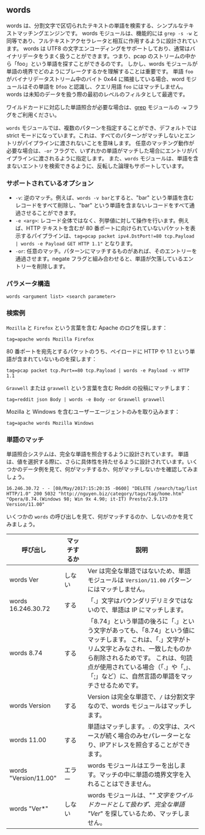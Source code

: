 ## words

words は、分割文字で区切られたテキストの単語を検索する、シンプルなテキストマッチングエンジンです。 words モジュールは、機能的には `grep -s -w` と同等であり、フルテキストアクセラレータと相互に作用するように設計されています。 words は UTF8 の文字エンコーディングをサポートしており、通常はバイナリデータをうまく扱うことができます。つまり、pcap のストリームの中から「foo」という単語を探すことができるのです。 しかし、words モジュールが単語の境界でどのようにブレークするかを理解することは重要です。 単語 `foo` がバイナリデータストリーム中のバイト 0x44 に隣接している場合、word モジュールはその単語を `Dfoo` と認識し、クエリ用語 `foo` にはマッチしません。 words は未知のデータを扱う際の最初のレベルのフィルタとして最適です。

ワイルドカードに対応した単語照合が必要な場合は、[grep](../grep/grep.md) モジュールの `-w` フラグをご利用ください。

`words` モジュールでは、複数のパターンを指定することができ、デフォルトでは strict モードになっています。これは、すべてのパターンがマッチしないとエントリがパイプラインに渡されないことを意味します。 任意のマッチング動作が必要な場合は、`-or` フラグで、いずれかの単語がマッチした場合にエントリがパイプラインに渡されるように指定します。 また、`words` モジュールは、単語を含まないエントリを検索できるように、反転した論理もサポートしています。

### サポートされているオプション

* `-v`: 逆のマッチ。例えば、`words -v bar`とすると、"bar" という単語を含むレコードをすべて削除し、"bar" という単語を含まないレコードをすべて通過させることができます。
* `-e <arg>`: レコード全体ではなく、列挙値に対して操作を行います。例えば、HTTP テキストを含むが 80 番ポートに向けられていないパケットを表示するパイプラインは、`tag=pcap packet ipv4.DstPort!=80 tcp.Payload | words -e Payload GET HTTP 1.1"` となります。
* `-or`: 任意のマッチ。パターンにマッチするものがあれば、そのエントリーを通過させます。negate フラグと組み合わせると、単語が欠落しているエントリーを削除します。

### パラメータ構造
```
words <argument list> <search parameter>
```

### 検索例

`Mozilla` と `Firefox` という言葉を含む Apache のログを探します：

```
tag=apache words Mozilla Firefox
```

80 番ポートを宛先とするパケットのうち、ペイロードに HTTP や 1.1 という単語が含まれていないものを探します：

```
tag=pcap packet tcp.Port==80 tcp.Payload | words -e Payload -v HTTP 1.1
```

`Gravwell` または `gravwell` という言葉を含む Reddit の投稿にマッチします：

```
tag=reddit json Body | words -e Body -or Gravwell gravwell
```

Mozilla と Windows を含むユーザーエージェントのみを取り込みます：

```
tag=apache words Mozilla Windows
```

### 単語のマッチ

単語照合システムは、完全な単語を照合するように設計されています。 単語は、値を選択する際に、さらに具体性を持たせるように設計されています。いくつかのデータ例を見て、何がマッチするか、何がマッチしないかを確認してみましょう。

```
16.246.30.72 - - [08/May/2017:15:20:35 -0600] "DELETE /search/tag/list HTTP/1.0" 200 5032 "http://nguyen.biz/category/tags/tag/home.htm" "Opera/8.74.(Windows 98; Win 9x 4.90; it-IT) Presto/2.9.173 Version/11.00"
```

いくつかの `words` の呼び出しを見て、何がマッチするのか、しないのかを見てみましょう。

| 呼び出し | <div style="min-width: 40px;">マッチするか</div> | 説明 |
|-----------------|---------|-------------|
| words Ver       |   しない    | Ver は完全な単語ではないため、単語モジュールは `Version/11.00` パターンにはマッチしません。 |
| words 16.246.30.72   |   する    |「.」文字はバウンダリデリミタではないので、単語は IP にマッチします。 |
| words 8.74   |   する    | 「8.74」という単語の後ろに「.」という文字があっても、「8.74」という値にマッチします。 これは、「.」文字がトリム文字とみなされ、一致したものから削除されるためです。 これは、句読点が使用されている場合（「.」や「,」、「;」など）に、自然言語の単語をマッチさせるためです。 |
| words Version   |   する   | Version は完全な単語で、`/` は分割文字なので、words モジュールはマッチします。 |
| words 11.00     |   する     | 単語はマッチします。`.` の文字は、スペースが続く場合のみセパレーターとなり、IPアドレスを照合することができます。 |
| words "Version/11.00"   |  エラー  | words モジュールはエラーを出します。マッチの中に単語の境界文字を入れることはできません。 |
| words "Ver*"   |  しない  | words モジュールは、"*" 文字をワイルドカードとして扱わず、完全な単語 "Ver*" を探しているため、マッチしません。 |
